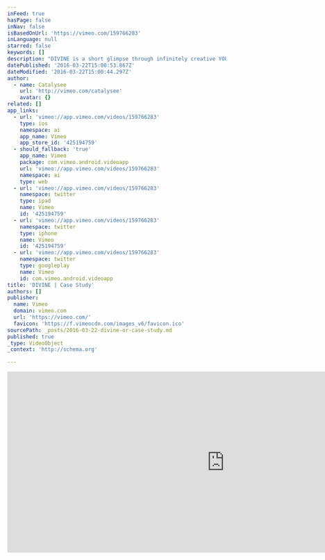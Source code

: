 ```yaml
---
inFeed: true
hasPage: false
inNav: false
isBasedOnUrl: 'https://vimeo.com/159766283'
inLanguage: null
starred: false
keywords: []
description: "DIVINE is a short glimpse through infinitely creative YOU. Choose your habits & mindset to unclock limitless creative energy kick daily. We'll get this conversation going at DivinelyCreative pocast. Soon!"
datePublished: '2016-03-22T15:00:53.867Z'
dateModified: '2016-03-22T15:00:44.297Z'
author:
  - name: Catalysee
    url: 'http://vimeo.com/catalysee'
    avatar: {}
related: []
app_links:
  - url: 'vimeo://app.vimeo.com/videos/159766283'
    type: ios
    namespace: ai
    app_name: Vimeo
    app_store_id: '425194759'
  - should_fallback: 'true'
    app_name: Vimeo
    package: com.vimeo.android.videoapp
    url: 'vimeo://app.vimeo.com/videos/159766283'
    namespace: ai
    type: web
  - url: 'vimeo://app.vimeo.com/videos/159766283'
    namespace: twitter
    type: ipad
    name: Vimeo
    id: '425194759'
  - url: 'vimeo://app.vimeo.com/videos/159766283'
    namespace: twitter
    type: iphone
    name: Vimeo
    id: '425194759'
  - url: 'vimeo://app.vimeo.com/videos/159766283'
    namespace: twitter
    type: googleplay
    name: Vimeo
    id: com.vimeo.android.videoapp
title: 'DIVINE | Case Study'
authors: []
publisher:
  name: Vimeo
  domain: vimeo.com
  url: 'https://vimeo.com/'
  favicon: 'https://f.vimeocdn.com/images_v6/favicon.ico'
sourcePath: _posts/2016-03-22-divine-or-case-study.md
published: true
_type: VideoObject
_context: 'http://schema.org'

---
```

<iframe src="https://cdn.embedly.com/widgets/media.html?src=https%3A%2F%2Fplayer.vimeo.com%2Fvideo%2F159766283&amp;url=https%3A%2F%2Fvimeo.com%2F159766283&amp;image=http%3A%2F%2Fi.vimeocdn.com%2Fvideo%2F561588578_1280.jpg&amp;key=b7d04c9b404c499eba89ee7072e1c4f7&amp;type=text%2Fhtml&amp;schema=vimeo" width="1000" height="417" scrolling="no" frameborder="0" allowfullscreen="allowfullscreen" style=""></iframe>